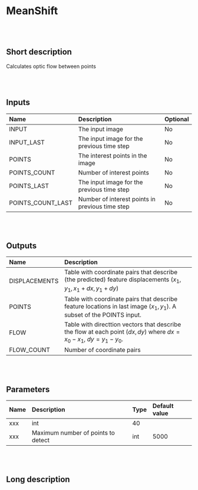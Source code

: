 # MeanShift


<br><br>
## Short description

Calculates optic flow between points

<br><br>

## Inputs

|Name|Description|Optional|
|:----|:-----------|:-------|
|INPUT|The input image|No|
|INPUT_LAST|The input image for the previous time step|No|
|POINTS|The interest points in the image|No|
|POINTS_COUNT|Number of interest points|No|
|POINTS_LAST|The input image for the previous time step|No|
|POINTS_COUNT_LAST|Number of interest points in previous time step|No|

<br><br>

## Outputs

|Name|Description|
|:----|:-----------|
|DISPLACEMENTS|Table with coordinate pairs that describe (the predicted) feature displacements ($x_1, y_1, x_1+dx, y_1+dy$)
|POINTS|Table with coordinate pairs that describe feature locations in last image ($x_1, y_1$). A subset of the POINTS input.
|FLOW|Table with directtion vectors that describe the flow at each point ($dx, dy$) where $dx=x_0-x_1$, $dy=y_1-y_0$.
|FLOW_COUNT|Number of coordinate pairs|

<br><br>

## Parameters

|Name|Description|Type|Default value|
|:----|:-----------|:----|:-------------|
xxx|int|40|
xxx|Maximum number of points to detect|int|5000|

<br><br>

## Long description
